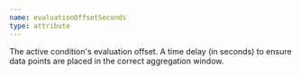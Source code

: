 ```yaml
---
name: evaluationOffsetSeconds
type: attribute
---
```


The active condition's evaluation offset. A time delay (in seconds) to ensure data points are placed in the correct aggregation window.